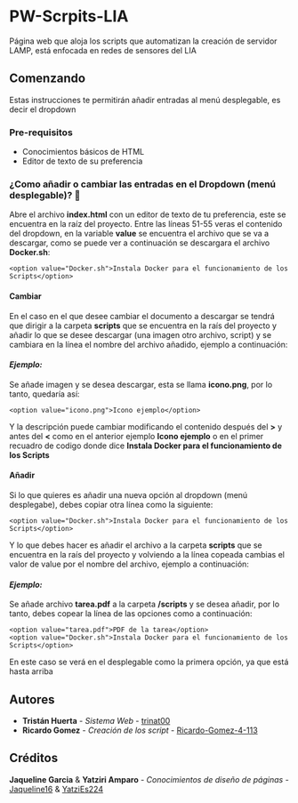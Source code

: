# PW-Scrpits-LIA

Página web que aloja los scripts que automatizan la creación de servidor LAMP, está enfocada en redes de sensores del LIA 

## Comenzando

Estas instrucciones te permitirán añadir entradas al menú desplegable, es decir el dropdown
### Pre-requisitos

* Conocimientos básicos de HTML
* Editor de texto de su preferencia

### ¿Como añadir o cambiar las entradas en el Dropdown (menú desplegable)? 🔧

Abre el archivo **index.html** con un editor de texto de tu preferencia, este se encuentra en la raíz del proyecto.
Entre las líneas 51-55 veras el contenido del dropdown, en la variable **value** se encuentra el archivo que se va a descargar, como se puede ver a continuación se descargara el archivo **Docker.sh**:

```
<option value="Docker.sh">Instala Docker para el funcionamiento de los Scripts</option>
```
#### **Cambiar**
En el caso en el que desee cambiar el documento a descargar se tendrá que dirigir a la carpeta **scripts** que se encuentra en la raís del proyecto y añadir lo que se desee descargar (una imagen otro archivo, script) y se cambiara en la línea el nombre del archivo añadido, ejemplo a continuación:

#### *Ejemplo:*
Se añade imagen y se desea descargar, esta se llama **icono.png**, por lo tanto, quedaría así:

```
<option value="icono.png">Icono ejemplo</option>
```
Y la descripción puede cambiar modificando el contenido después del **>** y antes del **<** como en el anterior ejemplo **Icono ejemplo** o en el primer recuadro de codigo donde dice **Instala Docker para el funcionamiento de los Scripts**

#### **Añadir**
Si lo que quieres es añadir una nueva opción al dropdown (menú desplegabe), debes copiar otra línea como la siguiente:

```
<option value="Docker.sh">Instala Docker para el funcionamiento de los Scripts</option>
```
Y lo que debes hacer es añadir el archivo a la carpeta **scripts** que se encuentra en la raís del proyecto y volviendo a la línea copeada cambias el valor de value por el nombre del archivo, ejemplo a continuación:

#### *Ejemplo:*
Se añade archivo **tarea.pdf** a la carpeta **/scripts** y se desea añadir, por lo tanto, debes copear la línea de las opciones como a continuación:

```
<option value="tarea.pdf">PDF de la tarea</option>
<option value="Docker.sh">Instala Docker para el funcionamiento de los Scripts</option>
```
En este caso se verá en el desplegable como la primera opción, ya que está hasta arriba

## Autores

* **Tristán Huerta** - *Sistema Web* - [trinat00](https://github.com/trinat00)
* **Ricardo Gomez** - *Creación de los script* - [Ricardo-Gomez-4-113](https://github.com/Ricardo-Gomez-4-113)

## Créditos

 **Jaqueline Garcia** & **Yatziri Amparo** - *Conocimientos de diseño de páginas* - [Jaqueline16](https://github.com/jaqueline16) & [YatziEs224](https://github.com/yatziEs224)
